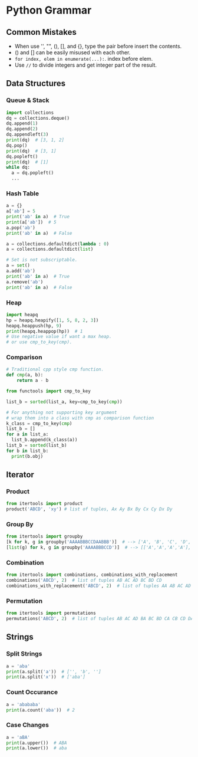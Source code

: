 # Python Grammar

## Common Mistakes
* When use '', "", (), [], and {}, type the pair before insert the contents.
* () and [] can be easily misused with each other.
* `for index, elem in enumerate(...):`. index before elem.
* Use `//` to divide integers and get integer part of the result.
## Data Structures
### Queue & Stack
```python
import collections
dq = collections.deque()
dq.append(1)
dq.append(2)
dq.appendleft(3)
print(dq)  # [3, 1, 2]
dq.pop()
print(dq)  # [3, 1]
dq.popleft()
print(dq)  # [1]
while dq:
  a = dq.popleft()
  ...
```
### Hash Table
```python
a = {}
a['ab'] = 5
print('ab' in a)  # True
print(a['ab'])  # 5
a.pop('ab')
print('ab' in a)  # False

a = collections.defaultdict(lambda : 0)
a = collections.defaultdict(list)

# Set is not subscriptable.
a = set()
a.add('ab')
print('ab' in a)  # True
a.remove('ab')
print('ab' in a)  # False
```
### Heap
```python
import heapq
hp = heapq.heapify([1, 5, 8, 2, 3])
heapq.heappush(hp, 9)
print(heapq.heappop(hp))  # 1
# Use negative value if want a max heap.
# or use cmp_to_key(cmp).
```
### Comparison
```python
# Traditional cpp style cmp function.
def cmp(a, b):
    return a - b

from functools import cmp_to_key

list_b = sorted(list_a, key=cmp_to_key(cmp))

# For anything not supporting key argument
# wrap them into a class with cmp as comparison function
k_class = cmp_to_key(cmp)
list_b = []
for a in list_a:
  list_b.append(k_class(a))
list_b = sorted(list_b)
for b in list_b:
  print(b.obj)
```
## Iterator

### Product
```python
from itertools import product
product('ABCD', 'xy') # list of tuples, Ax Ay Bx By Cx Cy Dx Dy
```
### Group By
```python
from itertools import groupby
[k for k, g in groupby('AAAABBBCCDAABBB')]  # --> ['A', 'B', 'C', 'D', 'A', 'B']
[list(g) for k, g in groupby('AAAABBBCCD')]  # --> [['A','A','A','A'], ['B','B','B'], ['C','C'], ['D']]
```
### Combination
```python
from itertools import combinations, combinations_with_replacement
combinations('ABCD', 2)  # list of tuples AB AC AD BC BD CD
combinations_with_replacement('ABCD', 2)  # list of tuples AA AB AC AD BB BC BD CC CD DD
```
### Permutation
```python
from itertools import permutations
permutations('ABCD', 2)  # list of tuples AB AC AD BA BC BD CA CB CD DA DB DC
```
## Strings
### Split Strings
```python
a = 'aba'
print(a.split('a'))  # ['', 'b', '']
print(a.split('x'))  # ['aba']
```
### Count Occurance
```python
a = 'abababa'
print(a.count('aba'))  # 2
```
### Case Changes
```python
a = 'aBA'
print(a.upper())  # ABA
print(a.lower())  # aba 
```
